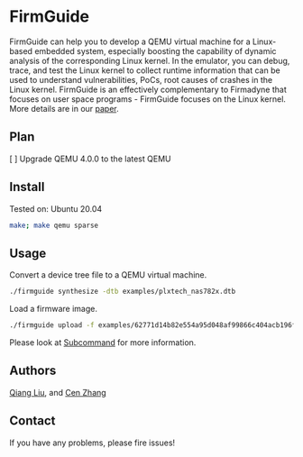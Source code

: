 # FirmGuide

FirmGuide can help you to develop a QEMU virtual machine for a Linux-based
embedded system, especially boosting the capability of dynamic analysis of the
corresponding Linux kernel. In the emulator, you can debug, trace, and test the
Linux kernel to collect runtime information that can be used to understand
vulnerabilities, PoCs, root causes of crashes in the Linux kernel. FirmGuide is
an effectively complementary to Firmadyne that focuses on user space programs -
FirmGuide focuses on the Linux kernel. More details are in our
[paper](https://cyruscyliu.github.io/papers/firmguide-ase21.pdf).

## Plan

[ ] Upgrade QEMU 4.0.0 to the latest QEMU

## Install

Tested on: Ubuntu 20.04

``` bash
make; make qemu sparse
```

## Usage

Convert a device tree file to a QEMU virtual machine.

``` bash
./firmguide synthesize -dtb examples/plxtech_nas782x.dtb
```

Load a firmware image.

``` bash
./firmguide upload -f examples/62771d14b82e554a95d048af99866c404acb196f.bin
```

Please look at [Subcommand](doc/Subcommands.md) for more information.

## Authors

[Qiang Liu](https://github.com/cyruscyliu), and [Cen Zhang](https://github.com/occia)

## Contact

If you have any problems, please fire issues!
